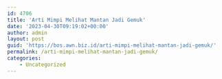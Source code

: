 ```yaml
---
id: 4706
title: 'Arti Mimpi Melihat Mantan Jadi Gemuk'
date: '2023-04-30T09:19:02+00:00'
author: admin
layout: post
guid: 'https://bos.awn.biz.id/arti-mimpi-melihat-mantan-jadi-gemuk/'
permalink: /arti-mimpi-melihat-mantan-jadi-gemuk/
categories:
    - Uncategorized
---
```


